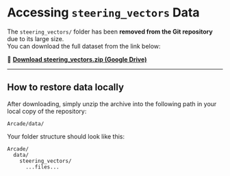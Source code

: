# Accessing `steering_vectors` Data

The `steering_vectors/` folder has been **removed from the Git repository** due to its large size.  
You can download the full dataset from the link below:

📁 **[Download steering_vectors.zip (Google Drive)](https://drive.google.com/file/d/1l6Oc1sX_q7Sr_5K5O4PnfYtJAb5zQ4OW/view?usp=sharing)**

---

## How to restore data locally

After downloading, simply unzip the archive into the following path in your local copy of the repository:

```
Arcade/data/
```

Your folder structure should look like this:

```
Arcade/
  data/
    steering_vectors/
      ...files...
```